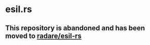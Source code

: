 # esil.rs

## This repository is abandoned and has been moved to [radare/esil-rs](https://github.com/radare/esil-rs)

